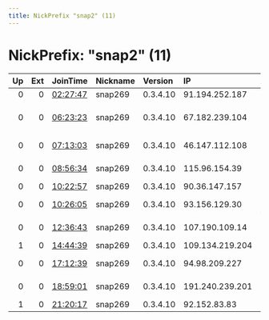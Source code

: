 ```yaml
---
title: NickPrefix "snap2" (11)
---
```


# NickPrefix: "snap2" (11)

|   Up |   Ext | JoinTime                                                                                            | Nickname   | Version   | IP              | AS                                | CC   |   ORp |   Dirp | OS    | Contact   |   eFamMembers |
|-----:|------:|:----------------------------------------------------------------------------------------------------|:-----------|:----------|:----------------|:----------------------------------|:-----|------:|-------:|:------|:----------|--------------:|
|    0 |     0 | [02:27:47](https://metrics.torproject.org/rs.html#details/24CE49263C6B29B2B0E4E322AAF2C109BAB14EC8) | snap269    | 0.3.4.10  | 91.194.252.187  | Contact TV Inc.                   | ru   | 38981 |      0 | Linux | None      |             1 |
|    0 |     0 | [06:23:23](https://metrics.torproject.org/rs.html#details/EFF3B4C7D43811DF6B81A7016AFF58E408CDB33D) | snap269    | 0.3.4.10  | 67.182.239.104  | Comcast Cable Communications, LLC | us   | 41849 |      0 | Linux | None      |             1 |
|    0 |     0 | [07:13:03](https://metrics.torproject.org/rs.html#details/9591A766DCB7BE60137140EC080D3C3777C0549B) | snap269    | 0.3.4.10  | 46.147.112.108  | JSC ER-Telecom Holding            | ru   | 39349 |      0 | Linux | None      |             1 |
|    0 |     0 | [08:56:34](https://metrics.torproject.org/rs.html#details/DCE5BEB94A9BC7FFB0DAB0196E4085F0D20E2199) | snap269    | 0.3.4.10  | 115.96.154.39   | Hathway IP Over Cable Internet    | in   | 44567 |      0 | Linux | None      |             1 |
|    0 |     0 | [10:22:57](https://metrics.torproject.org/rs.html#details/01E7646E25DED704298853C0760554EF76EE226D) | snap269    | 0.3.4.10  | 90.36.147.157   | Orange                            | gp   | 38453 |      0 | Linux | None      |             1 |
|    0 |     0 | [10:26:05](https://metrics.torproject.org/rs.html#details/CC3AAC5CCA9B9A400E37C756508D923D920ABE68) | snap269    | 0.3.4.10  | 93.156.129.30   | Telecable de Asturias,SA          | es   | 42355 |      0 | Linux | None      |             1 |
|    0 |     0 | [12:36:43](https://metrics.torproject.org/rs.html#details/C8C48C406110D90E09C14E9537CC7B4D41B7BB76) | snap269    | 0.3.4.10  | 107.190.109.14  | TekSavvy Solutions, Inc.          | ca   | 44993 |      0 | Linux | None      |             1 |
|    1 |     0 | [14:44:39](https://metrics.torproject.org/rs.html#details/8949F34F61E7E1E9CCBBC82A04AE94AFFC0AD2DA) | snap269    | 0.3.4.10  | 109.134.219.204 | Proximus NV                       | be   | 40027 |      0 | Linux | None      |             1 |
|    0 |     0 | [17:12:39](https://metrics.torproject.org/rs.html#details/3007B9CA2DA8F9FFF3581526FE05D654848E900C) | snap269    | 0.3.4.10  | 94.98.209.227   | Saudi Telecom Company JSC         | sa   | 41635 |      0 | Linux | None      |             1 |
|    0 |     0 | [18:59:01](https://metrics.torproject.org/rs.html#details/DAD2CD6237DF1792DF9B5F5A287F176FFB7308BB) | snap269    | 0.3.4.10  | 191.240.239.201 | Friburgo Online LTDA ME           | br   | 36561 |      0 | Linux | None      |             1 |
|    1 |     0 | [21:20:17](https://metrics.torproject.org/rs.html#details/4135130C7954CC88757D85D66325DD00BA7BE8CB) | snap269    | 0.3.4.10  | 92.152.83.83    | Orange                            | fr   | 41691 |      0 | Linux | None      |             1 |
